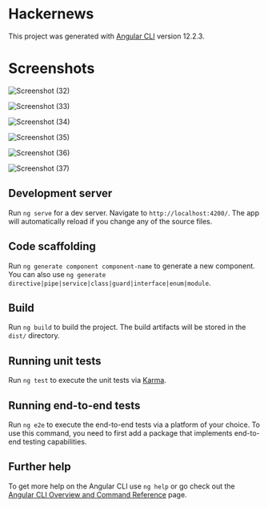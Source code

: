 # Hackernews

This project was generated with [Angular CLI](https://github.com/angular/angular-cli) version 12.2.3.

# Screenshots
![Screenshot (32)](https://user-images.githubusercontent.com/54546366/133571168-d5f72b97-0062-455f-8878-4bd4e3580b02.png)

![Screenshot (33)](https://user-images.githubusercontent.com/54546366/133571625-20778ada-854d-4ebe-b7e4-3d59ba824ff4.png)

![Screenshot (34)](https://user-images.githubusercontent.com/54546366/133571685-372ebcf1-23ac-4787-965c-62fdb3af1d8a.png)

![Screenshot (35)](https://user-images.githubusercontent.com/54546366/133571725-522c1324-981b-4b75-a393-312f3eb34a18.png)

![Screenshot (36)](https://user-images.githubusercontent.com/54546366/133571773-0ca8b0d6-7cfc-42f7-9942-380cb1b41ad2.png)

![Screenshot (37)](https://user-images.githubusercontent.com/54546366/133571821-692f119b-c8be-4534-868f-6759d2698c25.png)


## Development server

Run `ng serve` for a dev server. Navigate to `http://localhost:4200/`. The app will automatically reload if you change any of the source files.

## Code scaffolding

Run `ng generate component component-name` to generate a new component. You can also use `ng generate directive|pipe|service|class|guard|interface|enum|module`.

## Build

Run `ng build` to build the project. The build artifacts will be stored in the `dist/` directory.

## Running unit tests

Run `ng test` to execute the unit tests via [Karma](https://karma-runner.github.io).

## Running end-to-end tests

Run `ng e2e` to execute the end-to-end tests via a platform of your choice. To use this command, you need to first add a package that implements end-to-end testing capabilities.

## Further help

To get more help on the Angular CLI use `ng help` or go check out the [Angular CLI Overview and Command Reference](https://angular.io/cli) page.
